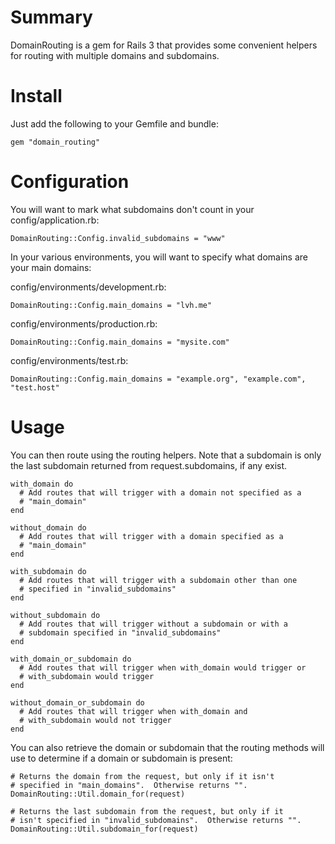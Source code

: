 # Summary

DomainRouting is a gem for Rails 3 that provides some convenient
helpers for routing with multiple domains and subdomains.

# Install

Just add the following to your Gemfile and bundle:

    gem "domain_routing"

# Configuration

You will want to mark what subdomains don't count in your
config/application.rb:

    DomainRouting::Config.invalid_subdomains = "www"

In your various environments, you will want to specify what domains
are your main domains:

config/environments/development.rb:

    DomainRouting::Config.main_domains = "lvh.me"

config/environments/production.rb:

    DomainRouting::Config.main_domains = "mysite.com"

config/environments/test.rb:

    DomainRouting::Config.main_domains = "example.org", "example.com", "test.host"

# Usage

You can then route using the routing helpers.  Note that a subdomain
is only the last subdomain returned from request.subdomains, if any
exist.

    with_domain do
      # Add routes that will trigger with a domain not specified as a
      # "main_domain"
    end

    without_domain do
      # Add routes that will trigger with a domain specified as a
      # "main_domain"
    end

    with_subdomain do
      # Add routes that will trigger with a subdomain other than one
      # specified in "invalid_subdomains"
    end

    without_subdomain do
      # Add routes that will trigger without a subdomain or with a
      # subdomain specified in "invalid_subdomains"
    end

    with_domain_or_subdomain do
      # Add routes that will trigger when with_domain would trigger or
      # with_subdomain would trigger
    end

    without_domain_or_subdomain do
      # Add routes that will trigger when with_domain and
      # with_subdomain would not trigger
    end

You can also retrieve the domain or subdomain that the routing methods
will use to determine if a domain or subdomain is present:

    # Returns the domain from the request, but only if it isn't
    # specified in "main_domains".  Otherwise returns "".
    DomainRouting::Util.domain_for(request)

    # Returns the last subdomain from the request, but only if it
    # isn't specified in "invalid_subdomains".  Otherwise returns "".
    DomainRouting::Util.subdomain_for(request)
